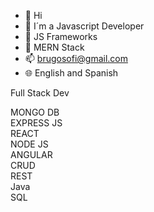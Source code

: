 - 👋 Hi
- 👀 I´m a Javascript Developer
- 🌱 JS Frameworks 
- 💞️ MERN Stack 
- 📫 brugosofi@gmail.com
- 🌐 English and Spanish 

<!---
Sbrugo/Sbrugo is a ✨ special ✨ repository because its `README.md` (this file) appears on your GitHub profile.
You can click the Preview link to take a look at your changes.
--->
Full Stack Dev <br/>

MONGO DB <br/>
EXPRESS JS <br/>
REACT <br/>
NODE JS <br/>
ANGULAR <br/>
CRUD <br/>
REST <br />
Java <br/>
SQL <br/>
